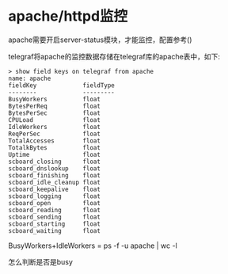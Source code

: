 # apache/httpd监控
apache需要开启server-status模块，才能监控，配置参考()

telegraf将apache的监控数据存储在telegraf库的apache表中，如下:  

```
> show field keys on telegraf from apache
name: apache
fieldKey             fieldType
--------             ---------
BusyWorkers          float
BytesPerReq          float
BytesPerSec          float
CPULoad              float
IdleWorkers          float
ReqPerSec            float
TotalAccesses        float
TotalkBytes          float
Uptime               float
scboard_closing      float
scboard_dnslookup    float
scboard_finishing    float
scboard_idle_cleanup float
scboard_keepalive    float
scboard_logging      float
scboard_open         float
scboard_reading      float
scboard_sending      float
scboard_starting     float
scboard_waiting      float
```

BusyWorkers+IdleWorkers = ps -f -u apache | wc -l


怎么判断是否是busy






